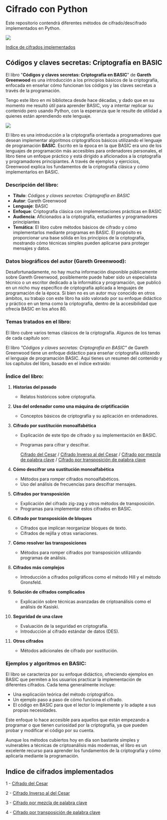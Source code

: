 # Cifrado con Python
Este repositorio contendrá diferentes métodos de cifrado/descifrado implementados en Python.

<span><img src="https://img.shields.io/badge/Python-FFD43B?style=for-the-badge&logo=python&logoColor=blue"/></span>

[Indice de cifrados implementados](https://github.com/VintaBytes/Cifrado-Con-Python?tab=readme-ov-file#indice-de-cifrados-implementados)


## Códigos y claves secretas: Criptografía en BASIC

El libro "**Códigos y claves secretas: Criptografía en BASIC**" de **Gareth Greenwood** es una introducción a los principios básicos de la criptografía, enfocada en enseñar cómo funcionan los códigos y las claves secretas a través de la programación. 

Tengo este libro en mi biblioteca desde hace décadas, y dado que en su momento me resultó útil para aprender BASIC, voy a intentar replicar su contenido pero usando Python, con la esperanza que le resulte de utilidad a quienes están aprendiendo este lenguaje.

<span><img src="https://github.com/user-attachments/assets/eb5f6170-69c0-47b2-b0bb-c30b4e12f6ea"/></span>

El libro es una introducción a la criptografía orientada a programadores que desean implementar algoritmos criptográficos básicos utilizando el lenguaje de programación **BASIC**. Escrito en la época en la que BASIC era uno de los lenguajes de programación más accesibles para ordenadores personales, el libro tiene un enfoque práctico y está dirigido a aficionados a la criptografía y programadores principiantes. A través de ejemplos y ejercicios, Greenwood explica los fundamentos de la criptografía clásica y cómo implementarlos en BASIC.

### Descripción del libro:

- **Título**: *Códigos y claves secretas: Criptografía en BASIC*
- **Autor**: Gareth Greenwood
- **Lenguaje**: BASIC
- **Enfoque**: Criptografía clásica con implementaciones prácticas en BASIC
- **Audiencia**: Aficionados a la criptografía, estudiantes y programadores principiantes
- **Temática**: El libro cubre métodos básicos de cifrado y cómo implementarlos mediante programas en BASIC. El propósito es proporcionar una base sólida en los principios de la criptografía, mostrando cómo técnicas simples pueden aplicarse para proteger mensajes y datos.

### Datos biográficos del autor (Gareth Greenwood):

Desafortunadamente, no hay mucha información disponible públicamente sobre Gareth Greenwood, posiblemente puede haber sido un especialista técnico o un escritor dedicado a la informática y programación, que publicó en un nicho muy específico de criptografía aplicada a lenguajes de programación de la época. Si bien no es un autor muy conocido en otros ámbitos, su trabajo con este libro ha sido valorado por su enfoque didáctico y práctico en un tema como la criptografía, dentro de la accesibilidad que ofrecía BASIC en los años 80.

### Temas tratados en el libro:

El libro cubre varios temas clásicos de la criptografía. Algunos de los temas de cada capítulo son:

El libro *"Códigos y claves secretas: Criptografía en BASIC"* de Gareth Greenwood tiene un enfoque didáctico para enseñar criptografía utilizando el lenguaje de programación BASIC. Aquí tienes un resumen del contenido y los capítulos del libro, basado en el índice extraído:

### Índice del libro:
1. **Historias del pasado**  
   - Relatos históricos sobre criptografía.
   
2. **Uso del ordenador como una máquina de criptificación**  
   - Conceptos básicos de criptografía y su aplicación en ordenadores.

3. **Cifrado por sustitución monoalfabética**  
   - Explicación de este tipo de cifrado y su implementación en BASIC.
   - Programas para cifrar y descifrar.
     
     [Cifrado del Cesar](https://github.com/VintaBytes/Cifrado-Con-Python/tree/main/01%20-%20Cesar) / 
     [Cifrado Inverso al del Cesar](https://github.com/VintaBytes/Cifrado-Con-Python/tree/main/02%20-%20Cesar%20inverso) / 
     [Cifrado por mezcla de palabra clave](https://github.com/VintaBytes/Cifrado-Con-Python/tree/main/03%20-%20Cifrado%20por%20mezcla%20de%20palabra%20clave) / 
     [Cifrado por transposición de palabra clave](https://github.com/VintaBytes/Cifrado-Con-Python/tree/main/04%20-%20Cifrado%20por%20transposicion%20de%20palabra%20clave)

4. **Cómo descifrar una sustitución monoalfabética**  
   - Métodos para romper cifrados monoalfabéticos.
   - Uso del análisis de frecuencias para descifrar mensajes.

5. **Cifrados por transposición**  
   - Explicación del cifrado zig-zag y otros métodos de transposición.
   - Programas para implementar estos cifrados en BASIC.

6. **Cifrado por transposición de bloques**  
   - Cifrados que implican reorganizar bloques de texto.
   - Cifrados de rejilla y otras variaciones.

7. **Cómo resolver las transposiciones**  
   - Métodos para romper cifrados por transposición utilizando programas de análisis.

8. **Cifrados más complejos**  
   - Introducción a cifrados poligráficos como el método Hill y el método Gronsfeld.

9. **Solución de cifrados complicados**  
   - Explicación sobre técnicas avanzadas de criptoanálisis como el análisis de Kasiski.

10. **Seguridad de una clave**  
    - Evaluación de la seguridad en criptografía.
    - Introducción al cifrado estándar de datos (DES).

11. **Otros cifrados**  
    - Métodos adicionales de cifrado por sustitución.


### Ejemplos y algoritmos en BASIC:

El libro se caracteriza por su enfoque didáctico, ofreciendo ejemplos en BASIC que permiten a los usuarios practicar la implementación de diferentes cifrados. Cada tema generalmente incluye:
- Una explicación teórica del método criptográfico.
- Un ejemplo paso a paso de cómo funciona el cifrado.
- El código en BASIC para que el lector lo implemente y lo adapte a sus propias necesidades.

Este enfoque lo hace accesible para aquellos que están empezando a programar o que tienen curiosidad por la criptografía, ya que pueden probar y modificar el código por su cuenta.

Aunque los métodos cubiertos hoy en día son bastante simples y vulnerables a técnicas de criptoanálisis más modernas, el libro es un excelente recurso para aprender los fundamentos de la criptografía y cómo aplicarla mediante la programación.


## Indice de cifrados implementados

1 - [Cifrado del Cesar](https://github.com/VintaBytes/Cifrado-Con-Python/tree/main/01%20-%20Cesar)

2 - [Cifrado Inverso al del Cesar](https://github.com/VintaBytes/Cifrado-Con-Python/tree/main/02%20-%20Cesar%20inverso)

3 - [Cifrado por mezcla de palabra clave](https://github.com/VintaBytes/Cifrado-Con-Python/tree/main/03%20-%20Cifrado%20por%20mezcla%20de%20palabra%20clave)

4 - [Cifrado por transposición de palabra clave](https://github.com/VintaBytes/Cifrado-Con-Python/tree/main/04%20-%20Cifrado%20por%20transposicion%20de%20palabra%20clave)



